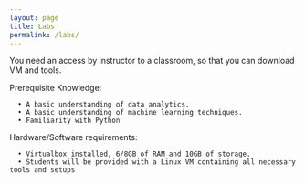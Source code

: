 ```yaml
---
layout: page
title: Labs
permalink: /labs/
---
```


You need an access by instructor to a classroom, so that you can download VM and tools. 

Prerequisite Knowledge:

      • A basic understanding of data analytics. 
      • A basic understanding of machine learning techniques.   
      • Familiarity with Python

Hardware/Software requirements:

      • Virtualbox installed, 6/8GB of RAM and 10GB of storage.
      • Students will be provided with a Linux VM containing all necessary tools and setups

